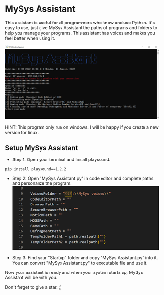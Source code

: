 # MySys Assistant
This assistant is useful for all programmers who know and use Python. It's easy to use, just give MySys Assistant the paths of programs and folders to help you manage your programs.
This assistant has voices and makes you feel better when using it.

![image from assistant user interface](https://github.com/PAIREN1383/MySys_Assistant/blob/main/MySys_Assistant.png)

HINT: This program only run on windows. I will be happy if you create a new version for linux.

## Setup MySys Assistant

- Step 1: Open your terminal and install playsound.
```
pip install playsound==1.2.2
```

- Step 2: Open "MySys Assistant.py" in code editor and complete paths and personalize the program.
![image form paths](https://github.com/PAIREN1383/MySys_Assistant/blob/main/complet_it.PNG)

- Step 3: Find your "Startup" folder and copy "MySys Assistant.py" into it.
You can convert "MySys Assistant.py" to executable file and use it.

Now your assistant is ready and when your system starts up, MySys Assistant will be with you.

Don't forget to give a star. ;)
